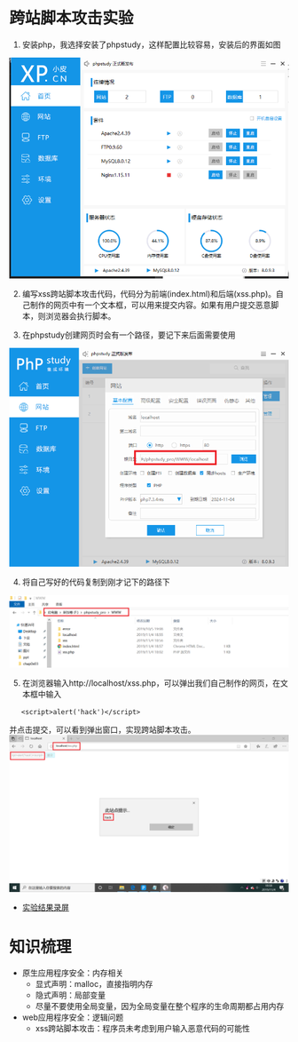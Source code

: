 # 跨站脚本攻击实验

1. 安装php，我选择安装了phpstudy，这样配置比较容易，安装后的界面如图

![ ](images/phpstudy.png)

2. 编写xss跨站脚本攻击代码，代码分为前端(index.html)和后端(xss.php)。自己制作的网页中有一个文本框，可以用来提交内容。如果有用户提交恶意脚本，则浏览器会执行脚本。   


3. 在phpstudy创建网页时会有一个路径，要记下来后面需要使用

![ ](images/网页路径.png)

4. 将自己写好的代码复制到刚才记下的路径下

![ ](images/代码路径.png)

5. 在浏览器输入http://localhost/xss.php，可以弹出我们自己制作的网页，在文本框中输入
``` 
   <script>alert('hack')</script>
```
并点击提交，可以看到弹出窗口，实现跨站脚本攻击。
![ ](images/实现效果.png)

* [实验结果录屏](https://www.bilibili.com/video/bv1Rp4y1Q7mc)

# 知识梳理

* 原生应用程序安全：内存相关
   * 显式声明：malloc，直接指明内存
   * 隐式声明：局部变量
   * 尽量不要使用全局变量，因为全局变量在整个程序的生命周期都占用内存
* web应用程序安全：逻辑问题
   * xss跨站脚本攻击：程序员未考虑到用户输入恶意代码的可能性

